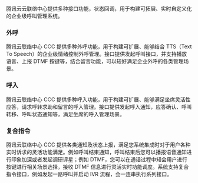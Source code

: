 
腾讯云云联络中心提供多种接口功能，状态回调，用于构建可拓展、实时自定义化的企业级呼叫管理系统。

### 外呼
腾讯云联络中心 CCC 提供多种外呼功能，用于构建可扩展、能够结合 TTS（Text To Speech）的企业级情绪控制外呼管理。接口提供发起呼叫接口，并支持播放语音、上报 DTMF 按键等，结合留言功能，可以较好满足企业外呼的各类管理场景。

### 呼入
腾讯云联络中心 CCC 提供多种呼入功能，用于构建可扩展、能够满足坐席灵活性应答，请求呼转求助和留言的呼入管理。接口提供发起呼入通知，应答确认、呼叫转移、呼叫状态通知等，满足坐席的呼入管理场景。
### 复合指令
腾讯云联络中心 CCC 提供各类通知及状态上报，满足您系统集成时对于用户各种实时诉求的灵活功能满足。例如呼叫结束通知，呼叫结束后您可以播报语音通知进行印象加深或者发起调研评星；例如 DTMF，您可以在通话过程中知会用户进行按键进行相关场景选择，接收 DTMF 信息进行灵活实时功能调度。系统支持复合指令接口，例如发起一路呼叫并启动 IVR 流程，会一连串执行系列接口。
